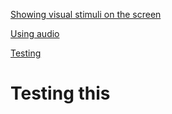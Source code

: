 [Showing visual stimuli on the screen](https://github.com/natmegsweden/NatMEG_Wiki/wiki/Showing-visual-stimuli-on-the-screen)

[Using audio](https://github.com/natmegsweden/NatMEG_Wiki/wiki/Using-audio)

[Testing](#testing-this)










































# Testing this 